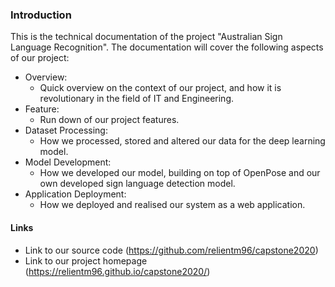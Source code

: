 ### Introduction

This is the technical documentation of the project "Australian Sign Language Recognition". The documentation will cover the following aspects of our project:

* Overview:
  * Quick overview on the context of our project, and how it is revolutionary in the field of IT and Engineering. 
* Feature:
  * Run down of our project features.
* Dataset Processing:
  * How we processed, stored and altered our data for the deep learning model.
* Model Development:
  * How we developed our model, building on top of OpenPose and our own developed sign language detection model.
* Application Deployment:
  * How we deployed and realised our system as a web application.

#### Links
* Link to our source code (https://github.com/relientm96/capstone2020)
* Link to our project homepage (https://relientm96.github.io/capstone2020/)